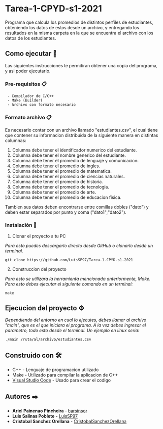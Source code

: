 # Tarea-1-CPYD-s1-2021
Programa que calcula los promedios de distintos perfiles de estudiantes, obteniendo los datos de estos desde un archivo, y entregando los resultados en la misma carpeta en la que se encuentra el archivo con los datos de los estudiantes.

## Como ejecutar 🚀
Las siguientes instrucciones te permitiran obtener una copia del programa, y asi poder ejecutarlo.

### Pre-requisitos 📋
```
 - Compilador de C/C++
 - Make (Builder)
 - Archivo con formato necesario
```
### Formato archivo 📋
Es necesario contar con un archivo llamado "estudiantes.csv", el cual tiene que contener su informacion distribuida de la siguiente manera en distintas columnas:

  1. Columna debe tener el identificador numerico del estudiante.
  2. Columna debe tener el nombre generico del estudiante.
  3. Columna debe tener el promedio de lenguaje y comunicacion.
  4. Columna debe tener el promedio de ingles.
  5. Columna debe tener el promedio de matematica.
  6. Columna debe tener el promedio de ciencias naturales.
  7. Columna debe tener el promedio de historia.
  8. Columna debe tener el promedio de tecnologia.
  9. Columna debe tener el promedio de arte.
  10. Columna debe tener el promedio de educacion fisica.

Tambien sus datos deben encontrarse entre comillas dobles ("dato") y deben estar separados por punto y coma ("dato1";"dato2").
### Instalación 🔧

1. Clonar el proyecto a tu PC

_Para esto puedes descargarlo directo desde GitHub o clonarlo desde un terminal._

```
git clone https://github.com/LuisSP97/Tarea-1-CPYD-s1-2021
```

2. Construccion del proyecto

_Para esto se utilizara la herramienta mencionada anteriormente, Make. Para esto debes ejecutar el siguiente comando en un terminal:_

```
make
```

## Ejecucion del proyecto ⚙️
_Dependiendo del entorno en cual lo ejecutes, debes llamar al archivo "main", que es el que iniciara el programa. A la vez debes ingresar el parametro, todo esto desde el terminal. Un ejemplo en linux seria:_
```
./main /ruta/al/archivo/estudiantes.csv
```

## Construido con 🛠️

* C++ - Lenguaje de programacion utilizado
* Make - Utilizado para compilar la aplicacion de C++
* [Visual Studio Code](https://code.visualstudio.com/) - Usado para crear el codigo

## Autores ✒️

* **Ariel Painenao Pincheira** - [barsinsor](https://github.com/barsinsor)
* **Luis Salinas Poblete** - [LuisSP97](https://github.com/LuisSP97)
* **Cristobal Sanchez Orellana** - [CristobalSanchezOrellana](https://github.com/CristobalSanchezOrellana)
